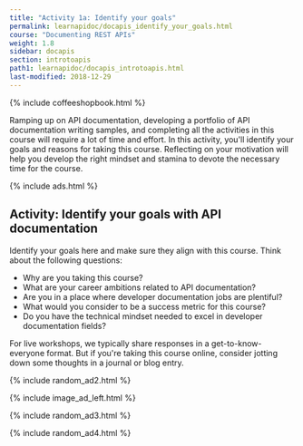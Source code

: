 ```yaml
---
title: "Activity 1a: Identify your goals"
permalink: learnapidoc/docapis_identify_your_goals.html
course: "Documenting REST APIs"
weight: 1.8
sidebar: docapis
section: introtoapis
path1: learnapidoc/docapis_introtoapis.html
last-modified: 2018-12-29
---
```


{% include coffeeshopbook.html %}

Ramping up on API documentation, developing a portfolio of API documentation writing samples, and completing all the activities in this course will require a lot of time and effort. In this activity, you'll identify your goals and reasons for taking this course. Reflecting on your motivation will help you develop the right mindset and stamina to devote the necessary time for the course.

{% include ads.html %}


## <i class="fa fa-user-circle"></i> Activity: Identify your goals with API documentation


Identify your goals here and make sure they align with this course. Think about the following questions:

*  Why are you taking this course?
*  What are your career ambitions related to API documentation?
*  Are you in a place where developer documentation jobs are plentiful?
*  What would you consider to be a success metric for this course?
*  Do you have the technical mindset needed to excel in developer documentation fields?

For live workshops, we typically share responses in a get-to-know-everyone format. But if you're taking this course online, consider jotting down some thoughts in a journal or blog entry.

{% include random_ad2.html %}

{% include image_ad_left.html %}

{% include random_ad3.html %}

{% include random_ad4.html %}
